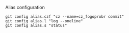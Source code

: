 Alias configuration

```
git config alias.czf "cz --name=cz_fogoprobr commit"
git config alias.l "log --oneline"
git config alias.s "status"
```
